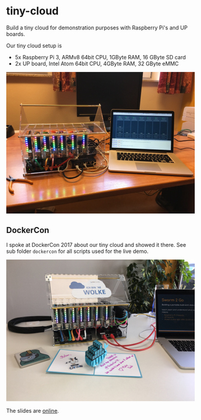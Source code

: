 # tiny-cloud

Build a tiny cloud for demonstration purposes with Raspberry Pi's and UP boards.

Our tiny cloud setup is

- 5x Raspberry Pi 3, ARMv8 64bit CPU, 1GByte RAM, 16 GByte SD card
- 2x UP board, Intel Atom 64bit CPU, 4GByte RAM, 32 GByte eMMC

![PiCloud](prepare-hardware/images/picloud.jpg)

## DockerCon

I spoke at DockerCon 2017 about our tiny cloud and showed it there.
See sub folder `dockercon` for all scripts used for the live demo.

![Rebuilding PiCloud after DockerCon](prepare-hardware/images/after_dockercon.jpg)

The slides are [online](https://www.slideshare.net/stefscherer/swarm-2-go-build-a-portable-multiarch-data-center-with-pi-and-up-nodes).
